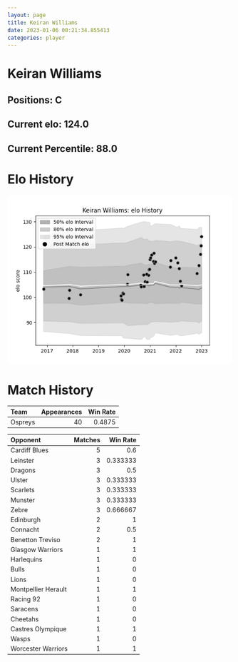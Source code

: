 ```yaml
---  
layout: page  
title: Keiran Williams  
date: 2023-01-06 00:21:34.855413  
categories: player  
---
```

# Keiran Williams

## Positions: C

## Current elo: 124.0

## Current Percentile: 88.0

# Elo History


![elo history](history_KeiranWilliams.png)
# Match History


| Team    |   Appearances |   Win Rate |
|:--------|--------------:|-----------:|
| Ospreys |            40 |     0.4875 |

| Opponent            |   Matches |   Win Rate |
|:--------------------|----------:|-----------:|
| Cardiff Blues       |         5 |   0.6      |
| Leinster            |         3 |   0.333333 |
| Dragons             |         3 |   0.5      |
| Ulster              |         3 |   0.333333 |
| Scarlets            |         3 |   0.333333 |
| Munster             |         3 |   0.333333 |
| Zebre               |         3 |   0.666667 |
| Edinburgh           |         2 |   1        |
| Connacht            |         2 |   0.5      |
| Benetton Treviso    |         2 |   1        |
| Glasgow Warriors    |         1 |   1        |
| Harlequins          |         1 |   0        |
| Bulls               |         1 |   0        |
| Lions               |         1 |   0        |
| Montpellier Herault |         1 |   1        |
| Racing 92           |         1 |   0        |
| Saracens            |         1 |   0        |
| Cheetahs            |         1 |   0        |
| Castres Olympique   |         1 |   1        |
| Wasps               |         1 |   0        |
| Worcester Warriors  |         1 |   1        |